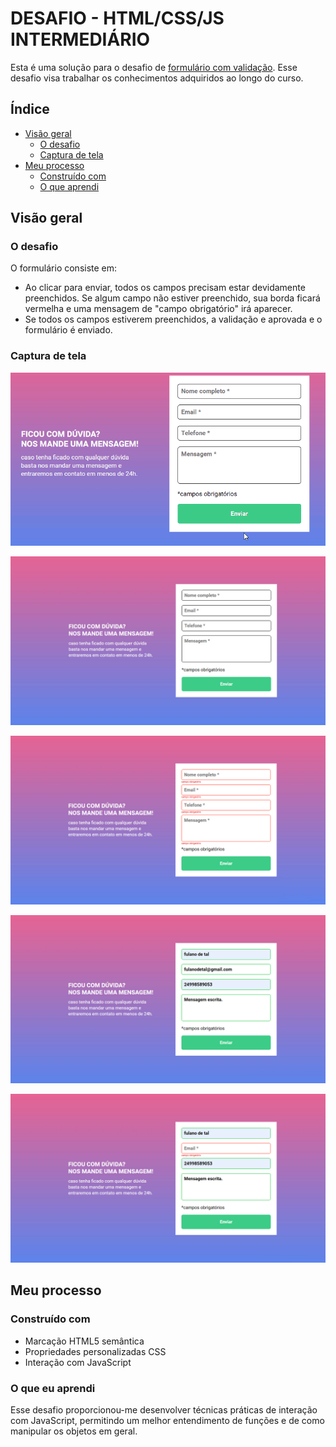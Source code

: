 # DESAFIO - HTML/CSS/JS INTERMEDIÁRIO

Esta é uma solução para o desafio de [formulário com validação](
https://www.figma.com/file/zBKnYG9UNdUiIr8ClQTWSG/?node-id=3%3A2
). Esse desafio visa trabalhar os conhecimentos adquiridos ao longo do curso.

## Índice

- [Visão geral](#visão-geral)
   - [O desafio](#o-desafio)
   - [Captura de tela](#captura-de-tela)
- [Meu processo](#meu-processo)
   - [Construído com](#construído-com)
   - [O que aprendi](#o-que-aprendi)


## Visão geral

### O desafio

O formulário consiste em:

- Ao clicar para enviar, todos os campos precisam estar devidamente preenchidos. Se algum campo não estiver preenchido, sua borda ficará vermelha e uma mensagem de "campo obrigatório" irá aparecer.
- Se todos os campos estiverem preenchidos, a validação e aprovada e o formulário é enviado. 

### Captura de tela

![](./designe/Animação.gif)

![](./designe/img(2).jpg)

![](./designe/img(1).jpg)

![](./designe/img(4).jpg)

![](./designe/img(3).jpg)


## Meu processo

### Construído com

- Marcação HTML5 semântica
- Propriedades personalizadas CSS
- Interação com JavaScript


### O que eu aprendi

Esse desafio proporcionou-me desenvolver técnicas práticas de interação com JavaScript, permitindo um melhor entendimento de funções e de como manipular os objetos em geral.